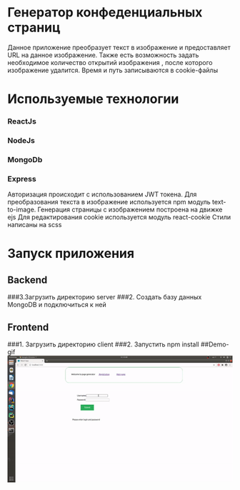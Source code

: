# Генератор конфеденциальных страниц
Данное приложение преобразует текст в изображение и предоставляет URL на данное изображение.
Также есть возможность задать необходимое количество открытий изображения , после которого изображение удалится.
Время и путь записываются в cookie-файлы
# Используемые технологии
### ReactJs
### NodeJs
### MongoDb
### Express
Авторизация происходит с использованием  JWT токена. Для преобразования текста в изображение используется npm модуль text-to-image.
Генерация страницы с изображением построена на движке ejs
Для редактирования cookie используется модуль react-cookie
Стили написаны на scss
# Запуск приложения
## Backend
###3.Загрузить директорию server
###2. Создать базу данных MongoDB и подключиться к ней
## Frontend
###1. Загрузить директорию client
###2. Запустить npm install
##Demo-gif
![](demo_page_generator.gif)
